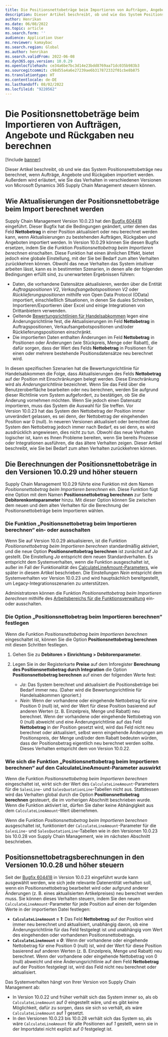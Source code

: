 ```yaml
---
title: Die Positionsnettobeträge beim Importieren von Aufträgen, Angebote und Rückgaben neu berechnen
description: Dieser Artikel beschreibt, ob und wie das System Positionsnettobeträge neu berechnet, wenn Aufträge, Angebote und Rückgaben importiert werden. Außerdem wird erläutert, wie Sie das Verhalten in verschiedenen Versionen von Microsoft Dynamics 365 Supply Chain Management steuern können.
author: Henrikan
ms.date: 06/08/2022
ms.topic: article
ms.search.form: ''
audience: Application User
ms.reviewer: kamaybac
ms.search.region: Global
ms.author: henrikan
ms.search.validFrom: 2022-06-08
ms.dyn365.ops.version: 10.0.29
ms.openlocfilehash: ce34a6be7bc3d14e23bdd8769aa71dc035b983b3
ms.sourcegitcommit: c98d55a4a6e27239ae6b317872332f01cbe8b875
ms.translationtype: HT
ms.contentlocale: de-DE
ms.lasthandoff: 08/02/2022
ms.locfileid: "9220562"
---
```

# <a name="recalculate-line-net-amounts-when-importing-sales-orders-quotations-and-returns"></a>Die Positionsnettobeträge beim Importieren von Aufträgen, Angebote und Rückgaben neu berechnen

[!include [banner](../includes/banner.md)]

Dieser Artikel beschreibt, ob und wie das System Positionsnettobeträge neu berechnet, wenn Aufträge, Angebote und Rückgaben importiert werden. Außerdem wird erläutert, wie Sie das Verhalten in verschiedenen Versionen von Microsoft Dynamics 365 Supply Chain Management steuern können.

## <a name="how-updates-to-net-line-amounts-are-calculated-on-import"></a>Wie Aktualisierungen der Positionsnettobeträge beim Import berechnet werden

Supply Chain Management Version 10.0.23 hat den [Bugfix 604418](https://fix.lcs.dynamics.com/issue/results/?q=604418) eingeführt. Dieser Bugfix hat die Bedingungen geändert, unter denen das Feld **Nettobetrag** in einer Position aktualisiert oder neu berechnet werden kann, wenn Aktualisierungen zu bestehenden Aufträgen, Rückgaben und Angeboten importiert werden. In Version 10.0.29 können Sie diesen Bugfix ersetzen, indem Sie die Funktion *Positionsnettobetrag beim Importieren berechnen* einschalten. Diese Funktion hat einen ähnlichen Effekt, bietet jedoch eine globale Einstellung, mit der Sie bei Bedarf zum alten Verhalten zurückkehren können. Obwohl das neue Verhalten das System intuitiver arbeiten lässt, kann es in bestimmten Szenarien, in denen alle der folgenden Bedingungen erfüllt sind, zu unerwarteten Ergebnissen führen:

- Daten, die vorhandene Datensätze aktualisieren, werden über die Entität *Auftragspositionen V2*, *Verkaufsangebotspositionen V2* oder *Rücklieferungspositionen* mithilfe von Open Data Protocol (OData) importiert, einschließlich Situationen, in denen Sie duales Schreiben, Importieren/Exportieren über Excel und einige Integrationen von Drittanbietern verwenden.
- Geltende [Bewertungsrichtlinien für Handelsabkommen](/dynamicsax-2012/appuser-itpro/trade-agreement-evaluation-policies-white-paper) legen eine Änderungsrichtlinie fest, die Aktualisierungen im Feld **Nettobetrag** in Auftragspositionen, Verkaufsangebotspositionen und/oder Rücklieferungspositionen einschränkt.
- Die importierten Daten enthalten Änderungen im Feld **Nettobetrag** in Positionen oder Änderungen (wie Stückpreis, Menge oder Rabatt), die dafür sorgen, dass der Wert des Felds **Nettobetrag** in Positionen für einen oder mehrere bestehende Positionsdatensätze neu berechnet wird.

In diesen spezifischen Szenarien hat die Bewertungsrichtlinie für Handelsabkommen die Folge, dass Aktualisierungen des Felds **Nettobetrag** auf der Position mit Einschränkungen belegt werden. Diese Einschränkung wird als *Änderungsrichtlinie* bezeichnet. Wenn Sie das Feld über die Benutzeroberfläche bearbeiten oder neu berechnen, werden Sie aufgrund dieser Richtlinie vom System aufgefordert, zu bestätigen, ob Sie die Änderung vornehmen möchten. Wenn Sie jedoch einen Datensatz importieren, muss das System die Auswahl für Sie treffen. Vor Version 10.0.23 hat das System den Nettobetrag der Position immer unverändert gelassen, es sei denn, der Nettobetrag der eingehenden Position war 0 (null). In neueren Versionen aktualisiert oder berechnet das System den Nettobetrag jedoch immer nach Bedarf, es sei denn, es wird ausdrücklich angewiesen, dies nicht zu tun. Obwohl das neue Verhalten logischer ist, kann es Ihnen Probleme bereiten, wenn Sie bereits Prozesse oder Integrationen ausführen, die das ältere Verhalten zeigen. Dieser Artikel beschreibt, wie Sie bei Bedarf zum alten Verhalten zurückkehren können.

## <a name="control-calculations-of-line-net-amounts-in-versions-10029-and-later"></a>Die Berechnungen der Positionsnettobeträge in den Versionen 10.0.29 und höher steuern

Supply Chain Management 10.0.29 führte eine Funktion mit dem Namen *Positionsnettobetrag beim Importieren berechnen* ein. Diese Funktion fügt eine Option mit dem Namen **Positionsnettobetrag berechnen** zur Seite **Debitorenkontoparameter** hinzu. Mit dieser Option können Sie zwischen dem neuen und dem alten Verhalten für die Berechnung der Positionsnettobeträge beim Importieren wählen.

### <a name="turn-the-calculate-line-net-amount-on-import-feature-on-or-off"></a>Die Funktion „Positionsnettobetrag beim Importieren berechnen“ ein- oder ausschalten

Wenn Sie auf Version 10.0.29 aktualisieren, ist die Funktion *Positionsnettobetrag beim Importieren berechnen* standardmäßig aktiviert, und die neue Option **Positionsnettobetrag berechnen** ist zunächst auf *Ja* gestellt. Die Einstellung *Ja* entspricht dem neuen Standardverhalten. Es entspricht dem Systemverhalten, wenn die Funktion ausgeschaltet ist, außer im Fall der Funktionalität des [CalculateLineAmount-Parameters](#CalculateLineAmount), wie später in diesem Artikel beschrieben. Die Einstellungen *Nein* entspricht dem Systemverhalten vor Version 10.0.23 und wird hauptsächlich bereitgestellt, um Legacy-Integrationsszenarien zu unterstützen.

Administratoren können die Funktion *Positionsnettobetrag beim Importieren berechnen* mithilfe des [Arbeitsbereichs für die Funktionsverwaltung](../../fin-ops-core/fin-ops/get-started/feature-management/feature-management-overview.md) ein- oder ausschalten.

### <a name="set-the-calculate-line-net-amount-option"></a>Die Option „Positionsnettobetrag beim Importieren berechnen“ festlegen

Wenn die Funktion *Positionsnettobetrag beim Importieren berechnen* eingeschaltet ist, können Sie die Option **Positionsnettobetrag berechnen** mit diesen Schritten festlegen.

1. Gehen Sie zu **Debitoren \> Einrichtung \> Debitorenparameter**.
1. Legen Sie in der Registerkarte **Preise** auf dem Inforegister **Berechnung des Positionsnettobetrag durch Integration** die Option **Positionsnettobetrag berechnen** auf einen der folgenden Werte fest:

    - *Ja*: Das System berechnet und aktualisiert die Positionsbeträge bei Bedarf immer neu. (Daher wird die Bewertungsrichtlinie für Handelsabkommen ignoriert.)
    - *Nein*: Wenn der vorhandene oder eingehende Nettobetrag für eine Position 0 (null) ist, wird der Wert für diese Position basierend auf anderen Werten (z. B. Einzelpreis, Menge und Rabatt) neu berechnet. Wenn der vorhandene oder eingehende Nettobetrag von 0 (null) abweicht und eine Änderungsrichtlinie auf das Feld **Nettobetrag** in der Position gesetzt wird, wird das Feld nicht neu berechnet oder aktualisiert, selbst wenn eingehende Änderungen am Positionspreis, der Menge und/oder dem Rabatt bedeuten würden, dass der Positionsbetrag eigentlich neu berechnet werden sollte. Dieses Verhalten entspricht dem von Version 10.0.22.

### <a name="how-the-calculate-line-net-amount-on-import-feature-affects-the-calculatelineamount-parameter"></a><a name="CalculateLineAmount"></a>Wie sich die Funktion „Positionsnettobetrag beim Importieren berechnen“ auf den CalculateLineAmount-Parameter auswirkt

Wenn die Funktion *Positionsnettobetrag beim Importieren berechnen* eingeschaltet ist, wirkt sich der Wert des `CalculateLineAmount`-Parameters für die `SalesLine`- und `SalesQuotationLine`-Tabellen nicht aus. Stattdessen wird das Verhalten global durch die Option **Positionsnettobetrag berechnen** gesteuert, die im vorherigen Abschnitt beschrieben wurde. Wenn die Funktion aktiviert ist, dürfen Sie daher keine Abhängigkeit aus dem `CalculateLineAmount`-Wert übernehmen.

Wenn die Funktion *Positionsnettobetrag beim Importieren berechnen* ausgeschaltet ist, funktioniert der `CalculateLineAmount`-Parameter für die `SalesLine`- und `SalesQuotationLine`-Tabellen wie in den Versionen 10.0.23 bis 10.0.28 von Supply Chain Management, wie im nächsten Abschnitt beschrieben.

## <a name="control-line-net-amount-calculations-in-versions-10028-and-earlier"></a>Positionsnettobetragsberechnungen in den Versionen 10.0.28 und höher steuern

Seit der [Bugfix 604418](https://fix.lcs.dynamics.com/issue/results/?q=604418) in Version 10.0.23 eingeführt wurde kann ausgewählt werden, wie sich jede relevante Datenentität verhalten soll, wenn ein Positionsnettobetrag bearbeitet wird oder aufgrund anderer Änderungen (z. B. eines aktualisierten Artikelpreises) neu berechnet werden muss. Sie können dieses Verhalten steuern, indem Sie den neuen `CalculateLineAmount`-Parameter für jede Position auf einen der folgenden Werte in der importierten Datei festlegen:

- **`CalculateLineAmount` = *1***: Das Feld **Nettobetrag** auf der Position wird immer neu berechnet und aktualisiert, unabhängig davon, ob eine Änderungsrichtlinie für das Feld festgelegt ist und unabhängig vom Wert des eingehenden oder vorhandenen Positionsnettobetrags.
- **`CalculateLineAmount` = *0***: Wenn der vorhandene oder eingehende Nettobetrag für eine Position 0 (null) ist, wird der Wert für diese Position basierend auf anderen Werten (z. B. Einzelpreis, Menge und Rabatt) neu berechnet. Wenn der vorhandene oder eingehende Nettobetrag von 0 (null) abweicht und eine Änderungsrichtlinie auf dem Feld **Nettobetrag** auf der Position festgelegt ist, wird das Feld nicht neu berechnet oder aktualisiert.  

Das Systemverhalten hängt von Ihrer Version von Supply Chain Management ab:

- In Version 10.0.22 und früher verhält sich das System immer so, als ob `CalculateLineAmount` auf *0* eingestellt wäre, und es gibt keine Möglichkeit, dafür zu sorgen, dass sie sich so verhält, als wäre `CalculateLineAmount` auf *1* gesetzt.
- In den Versionen 10.0.23 bis 10.0.28 verhält sich das System so, als wäre `CalculateLineAmount` für alle Positionen auf *1* gestellt, wenn sie in der Importdatei nicht explizit auf *0* festgelegt ist.
